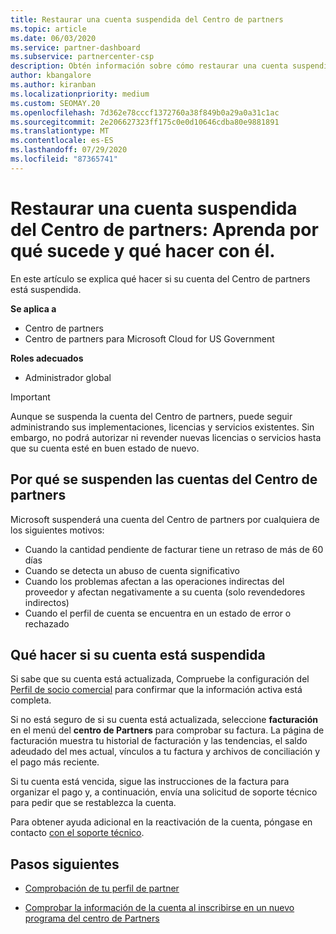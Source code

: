 ```yaml
---
title: Restaurar una cuenta suspendida del Centro de partners
ms.topic: article
ms.date: 06/03/2020
ms.service: partner-dashboard
ms.subservice: partnercenter-csp
description: Obtén información sobre cómo restaurar una cuenta suspendida del Centro de partners, por qué se produce la suspensión de la cuenta de partner y cómo puedes usar tu cuenta durante la suspensión.
author: kbangalore
ms.author: kiranban
ms.localizationpriority: medium
ms.custom: SEOMAY.20
ms.openlocfilehash: 7d362e78cccf1372760a38f849b0a29a0a31c1ac
ms.sourcegitcommit: 2e206627323ff175c0e0d10646cdba80e9881891
ms.translationtype: MT
ms.contentlocale: es-ES
ms.lasthandoff: 07/29/2020
ms.locfileid: "87365741"
---
```

# <a name="restore-a-suspended-partner-center-account---learn-why-it-happens-and-what-to-do-about-it"></a>Restaurar una cuenta suspendida del Centro de partners: Aprenda por qué sucede y qué hacer con él.

En este artículo se explica qué hacer si su cuenta del Centro de partners está suspendida.

**Se aplica a**

-  Centro de partners
-  Centro de partners para Microsoft Cloud for US Government

**Roles adecuados**

- Administrador global


> [!IMPORTANT]  
> Aunque se suspenda la cuenta del Centro de partners, puede seguir administrando sus implementaciones, licencias y servicios existentes. Sin embargo, no podrá autorizar ni revender nuevas licencias o servicios hasta que su cuenta esté en buen estado de nuevo.

## <a name="why-partner-center-accounts-are-suspended"></a>Por qué se suspenden las cuentas del Centro de partners

Microsoft suspenderá una cuenta del Centro de partners por cualquiera de los siguientes motivos:

- Cuando la cantidad pendiente de facturar tiene un retraso de más de 60 días 
- Cuando se detecta un abuso de cuenta significativo
- Cuando los problemas afectan a las operaciones indirectas del proveedor y afectan negativamente a su cuenta (solo revendedores indirectos)
- Cuando el perfil de cuenta se encuentra en un estado de error o rechazado

## <a name="what-to-do-if-your-account-is-suspended"></a>Qué hacer si su cuenta está suspendida

Si sabe que su cuenta está actualizada, Compruebe la configuración del [Perfil de socio comercial](https://partner.microsoft.com/pcv/accountsettings/partnerprofile) para confirmar que la información activa está completa. 

Si no está seguro de si su cuenta está actualizada, seleccione **facturación** en el menú del **centro de Partners** para comprobar su factura. La página de facturación muestra tu historial de facturación y las tendencias, el saldo adeudado del mes actual, vínculos a tu factura y archivos de conciliación y el pago más reciente.

Si tu cuenta está vencida, sigue las instrucciones de la factura para organizar el pago y, a continuación, envía una solicitud de soporte técnico para pedir que se restablezca la cuenta. 

Para obtener ayuda adicional en la reactivación de la cuenta, póngase en contacto [con el soporte técnico](https://partner.microsoft.com/dashboard/support/csp/servicerequests/create).

## <a name="next-steps"></a>Pasos siguientes

- [Comprobación de tu perfil de partner](update-your-partner-profile.md)

- [Comprobar la información de la cuenta al inscribirse en un nuevo programa del centro de Partners](verification-responses.md)
